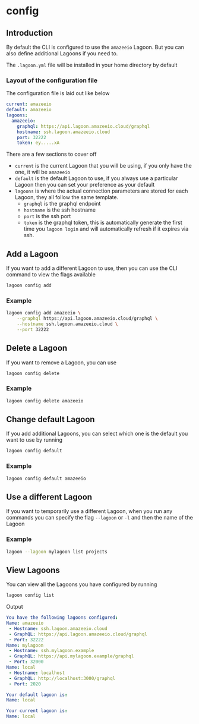 # config

## Introduction

By default the CLI is configured to use the `amazeeio` Lagoon. But you can also define additional Lagoons if you need to.

The `.lagoon.yml` file will be installed in your home directory by default

### Layout of the configuration file

The configuration file is laid out like below

```yaml
current: amazeeio
default: amazeeio
lagoons:
  amazeeio:
    graphql: https://api.lagoon.amazeeio.cloud/graphql
    hostname: ssh.lagoon.amazeeio.cloud
    port: 32222
    token: ey.....xA
```

There are a few sections to cover off

* `current` is the current Lagoon that you will be using, if you only have the one, it will be `amazeeio`
* `default` is the default Lagoon to use, if you always use a particular Lagoon then you can set your preference as your default
* `lagoons` is where the actual connection parameters are stored for each Lagoon, they all follow the same template.
  * `graphql` is the graphql endpoint
  * `hostname` is the ssh hostname
  * `port` is the ssh port
  * `token` is the graphql token, this is automatically generate the first time you `lagoon login` and will automatically refresh if it expires via ssh.

## Add a Lagoon

If you want to add a different Lagoon to use, then you can use the CLI command to view the flags available

```bash
lagoon config add
```

### Example

```bash
lagoon config add amazeeio \
    --graphql https://api.lagoon.amazeeio.cloud/graphql \
    --hostname ssh.lagoon.amazeeio.cloud \
    --port 32222
```

## Delete a Lagoon

If you want to remove a Lagoon, you can use

```bash
lagoon config delete
```

### Example

```bash
lagoon config delete amazeeio
```

## Change default Lagoon

If you add additional Lagoons, you can select which one is the default you want to use by running

```bash
lagoon config default
```

### Example

```bash
lagoon config default amazeeio
```

## Use a different Lagoon

If you want to temporarily use a different Lagoon, when you run any commands you can specify the flag `--lagoon` or `-l` and then the name of the Lagoon

### Example

```bash
lagoon --lagoon mylagoon list projects
```

## View Lagoons

You can view all the Lagoons you have configured by running

```bash
lagoon config list
```

Output

```yaml
You have the following lagoons configured:
Name: amazeeio
 - Hostname: ssh.lagoon.amazeeio.cloud
 - GraphQL: https://api.lagoon.amazeeio.cloud/graphql
 - Port: 32222
Name: mylagoon
 - Hostname: ssh.mylagoon.example
 - GraphQL: https://api.mylagoon.example/graphql
 - Port: 32000
Name: local
 - Hostname: localhost
 - GraphQL: http://localhost:3000/graphql
 - Port: 2020

Your default lagoon is:
Name: local

Your current lagoon is:
Name: local
```

